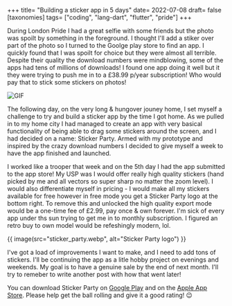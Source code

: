 +++
title= "Building a sticker app in 5 days"
date= 2022-07-08
draft= false
[taxonomies]
tags= ["coding", "lang-dart", "flutter", "pride"]
+++

During London Pride I had a great selfie with some friends but the photo was spoilt by something in the foreground. I thought I'll add a stiker over part of the photo so I turned to the Goolge play store to find an app. I quickly found that I was spoilt for choice but they were almost all terrible. Despite their quality the download numbers were mindblowing, some of the apps had tens of millions of downloads! I found one app doing it well but it they were trying to push me in to a £38.99 p/year subscription! Who would pay that to stick some stickers on photos!

![GIF](photo_that_started_it_all.gif "The photo that started it all!")

The following day, on the very long & hungover jouney home, I set myself a challenge to try and build a sticker app by the time I got home. As we pulled in to my home city I had managed to create an app with very basical functionality of being able to drag some stickers around the screen, and I had decided on a name: Sticker Party. Armed with my prototype and inspired by the crazy download numbers I decided to give myself a week to have the app finished and launched.

I worked like a trooper that week and on the 5th day I had the app submitted to the app store! My USP was I would offer really high quality stickers (hand picked by me and all vectors so super sharp no matter the zoom level). I would also differentiate myself in pricing - I would make all my stickers available for free however in free mode you get a Sticker Party logo at the bottom right. To remove this and unlocked the high quality export mode would be a one-time fee of £2.99, pay once & own forever. I'm sick of every app under ths sun trying to get me in to monthly subscription. I figured an retro buy to own model would be refeshingly modern, lol.

{{ image(src="sticker_party.webp", alt="Sticker Party logo") }}

I've got a load of improvements I want to make, and I need to add tons of stickers. I'll be continuing the app as a litle hobby project on evenings and weekends. My goal is to have a genuine sale by the end of next month. I'll try to remeber to write another post with how that went later!

You can download Sticker Party on [Google Play](https://play.google.com/store/apps/details?id=uk.rocketware.stickerparty) and on the [Apple App Store](https://apps.apple.com/us/app/sticker-party/id1634193331). Please help get the ball rolling and give it a good rating! 😉
